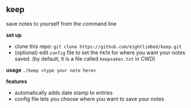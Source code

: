 ## keep
save notes to yourself from the command line

**set up**
- clone this repo: `git clone https://github.com/eightlimbed/keep.git`
- (optional) edit `config` file to set the `PATH` for where you want your notes
  saved. (by default, it is a file called `keepsakes.txt` in CWD)

**usage**
`./keep <type your note here>`

**features**
- automatically adds date stamp to entries
- config file lets you choose where you want to save your notes
